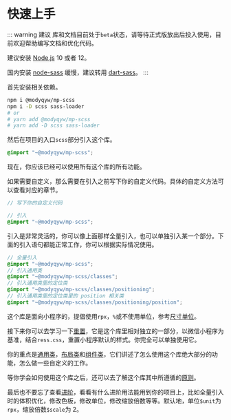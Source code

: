 # 快速上手

::: warning 建议
库和文档目前处于`beta`状态，请等待正式版放出后投入使用，目前欢迎帮助编写文档和优化代码。

建议安装 [Node.js](https://nodejs.org/en/) 10 或者 12。

国内安装 [node-sass](https://github.com/sass/node-sass#readme) 缓慢，建议转用 [dart-sass](https://github.com/sass/dart-sass#readme)。
:::

首先安装相关依赖。

```sh
npm i @modyqyw/mp-scss
npm i -D scss sass-loader
# or
# yarn add @modyqyw/mp-scss
# yarn add -D scss sass-loader
```

然后在项目的入口`scss`部分引入这个库。

```scss
@import "~@modyqyw/mp-scss";
```

现在，你应该已经可以使用所有这个库的所有功能。

如果需要自定义，那么需要在引入之前写下你的自定义代码。具体的自定义方法可以查看对应的章节。

```scss
// 写下你的自定义代码

// 引入
@import "~@modyqyw/mp-scss";
```

引入是非常灵活的，你可以像上面那样全量引入，也可以单独引入某一个部分。下面的引入语句都能正常工作，你可以根据实际情况使用。

```scss
// 全量引入
@import "~@modyqyw/mp-scss";
// 引入通用类
@import "~@modyqyw/mp-scss/classes";
// 引入通用类里的定位类
@import "~@modyqyw/mp-scss/classes/positioning";
// 引入通用类里的定位类里的 position 相关类
@import "~@modyqyw/mp-scss/classes/positioning/position";
```

这个库是面向小程序的，提倡使用`rpx`，`%`或不使用单位，参考[尺寸单位](https://developers.weixin.qq.com/miniprogram/dev/framework/view/wxss.html)。

接下来你可以去学习一下[重置](../reset/README.md)，它是这个库里相对独立的一部分，以微信小程序为基准，结合`ress.css`，重置小程序默认的样式。你完全可以单独使用它。

你的重点是[通用类](../classes/index.md)，[布局类](../layout/index.md)和[组件类](../components/index.md)，它们讲述了怎么使用这个库绝大部分的功能，怎么做一些自定义的工作。

等你学会如何使用这个库之后，还可以去了解这个库其中所遵循的[原则](./design.md)。

最后也不要忘了查看[进阶](../advance/README.md)，看看有什么进阶用法能用到你的项目上，比如全量引入时的体积优化，修改色板，修改单位，修改缩放倍数等等。默认地，单位`$unit`为`rpx`，缩放倍数`$scale`为 2。
